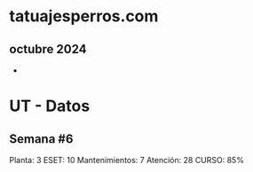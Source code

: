 # tatuajesperros.com

## octubre 2024

* 





# UT - Datos

## Semana #6

Planta: 3
ESET: 10
Mantenimientos: 7
Atención: 28
CURSO: 85% 